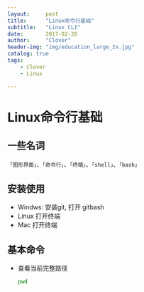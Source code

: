 ```yaml
---
layout:     post
title:      "Linux命令行基础"
subtitle:   "Linux CLI"
date:       2017-02-28
author:     "Clover"
header-img: "img/education_large_2x.jpg"
catalog: true
tags:
    - Clover
    - Linux

---
```

# Linux命令行基础

## 一些名词

`「图形界面」`、`「命令行」`、`「终端」`、`「shell」`、`「bash」`

## 安装使用

* Windws: 安装git, 打开 gitbash
* Linux 打开终端
* Mac 打开终端

## 基本命令

* 查看当前完整路径

	```bash
	pwd
	```